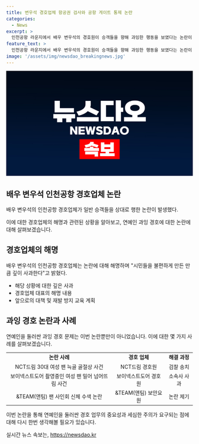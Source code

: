 ```yaml
---
title: 변우석 경호업체 항공권 검사와 공항 게이트 통제 논란
categories:
  - News
excerpt: >
  인천공항 라운지에서 배우 변우석의 경호원이 승객들을 향해 과잉한 행동을 보였다는 논란이 일고 있다. 경호업체는 사과하며 변우석이나 소속사의 요청이 아니었다고 주장했지만, 비판은 계속되고 있다. 공항을 찾은 팬들에게 플래시를 쏘고, 항공권 검사 등 과잉 조치가 확인되며 연예인 과잉 경호 논란이 재점화되고 있다. 경호업체는 내부 교육을 통해 이러한 상황이 재발하지 않도록 노력할 예정이라고 전했다. 述
feature_text: >
  인천공항 라운지에서 배우 변우석의 경호원이 승객들을 향해 과잉한 행동을 보였다는 논란이 일고 있다. 경호업체는 사과하며 변우석이나 소속사의 요청이 아니었다고 주장했지만, 비판은 계속되고 있다. 공항을 찾은 팬들에게 플래시를 쏘고, 항공권 검사 등 과잉 조치가 확인되며 연예인 과잉 경호 논란이 재점화되고 있다. 경호업체는 내부 교육을 통해 이러한 상황이 재발하지 않도록 노력할 예정이라고 전했다. 述
image: '/assets/img/newsdao_breakingnews.jpg'
---
```


<p><img src="/assets/img/newsdao_breakingnews.jpg" alt="ontimetimes 속보" /></p>

<h2 data-ke-size="size26">배우 변우석 인천공항 경호업체 논란</h2>

<p>배우 변우석의 인천공항 경호업체가 일반 승객들을 상대로 행한 논란이 발생했다.</p>

<p data-ke-size="size16">이에 대한 경호업체의 해명과 관련된 상황을 알아보고, 연예인 과잉 경호에 대한 논란에 대해 살펴보겠습니다.</p>

<h2>경호업체의 해명</h2>

<p>배우 변우석의 인천공항 경호업체는 논란에 대해 해명하며 "시민들을 불편하게 만든 만큼 깊이 사과한다"고 밝혔다.</p>

<ul>
  <li>해당 상황에 대한 깊은 사과</li>
  <li>경호업체 대표의 해명 내용</li>
  <li>앞으로의 대책 및 재발 방지 교육 계획</li>
</ul>

<h2>과잉 경호 논란과 사례</h2>

<p>연예인을 둘러싼 과잉 경호 문제는 이번 논란뿐만이 아니었습니다. 이에 대한 몇 가지 사례를 살펴보겠습니다.</p>

<table>
  <tr>
    <td style="text-align: center; height: 17px;"><b>논란 사례</b></td>
    <td style="text-align: center; height: 17px;"><b>경호 업체</b></td>
    <td style="text-align: center; height: 17px;"><b>해결 과정</b></td>
  </tr>
  <tr>
    <td style="text-align: center; height: 17px;">NCT드림 30대 여성 팬 늑골 골절상 사건</td>
    <td style="text-align: center; height: 17px;">NCT드림 경호원</td>
    <td style="text-align: center; height: 17px;">검찰 송치</td>
  </tr>
  <tr>
    <td style="text-align: center; height: 17px;">보이넥스트도어 촬영중인 여성 팬 밀어 넘어뜨림 사건</td>
    <td style="text-align: center; height: 17px;">보이넥스트도어 경호원</td>
    <td style="text-align: center; height: 17px;">소속사 사과</td>
  </tr>
  <tr>
    <td style="text-align: center; height: 17px;">&TEAM(앤팀) 팬 사인회 신체 수색 논란</td>
    <td style="text-align: center; height: 17px;">&TEAM(앤팀) 보안요원</td>
    <td style="text-align: center; height: 17px;">논란 제기</td>
  </tr>
</table>

<p>이번 논란을 통해 연예인을 둘러싼 경호 업무의 중요성과 세심한 주의가 요구되는 점에 대해 다시 한번 생각해볼 필요가 있습니다.</p>
실시간 뉴스 속보는, <a href="https://newsdao.kr" rel="dofollow">https://newsdao.kr</a>


